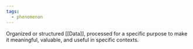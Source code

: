 ```yaml
---
tags:
  - phenomenon
---
```

Organized or structured [[Data]], processed for a specific purpose to make it meaningful, valuable, and useful in specific contexts.